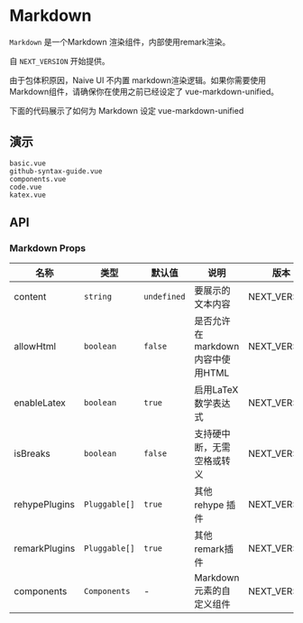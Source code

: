 # Markdown

`Markdown` 是一个Markdown 渲染组件，内部使用remark渲染。

自 `NEXT_VERSION` 开始提供。

<n-alert title="注意" type="warning" style="margin-bottom: 16px;" :bordered="false">
  由于包体积原因，Naive UI 不内置 markdown渲染逻辑。如果你需要使用Markdown组件，请确保你在使用之前已经设定了 vue-markdown-unified。
</n-alert>

下面的代码展示了如何为 Markdown 设定 vue-markdown-unified

## 演示

```demo
basic.vue
github-syntax-guide.vue
components.vue
code.vue
katex.vue
```

## API

### Markdown Props

| 名称 | 类型 | 默认值 | 说明 | 版本 |
| --- | --- | --- | --- | --- |
| content | `string` | `undefined` | 要展示的文本内容 | NEXT_VERSION |
| allowHtml | `boolean` | `false` | 是否允许在markdown内容中使用HTML | NEXT_VERSION |
| enableLatex | `boolean` | `true` | 启用LaTeX数学表达式 | NEXT_VERSION |
| isBreaks | `boolean` | `false` | 支持硬中断，无需空格或转义 | NEXT_VERSION |
| rehypePlugins | `Pluggable[]` | `true` | 其他 rehype 插件 | NEXT_VERSION |
| remarkPlugins | `Pluggable[]` | `true` | 其他remark插件 | NEXT_VERSION |
| components | `Components ` | - | Markdown 元素的自定义组件 | NEXT_VERSION |
